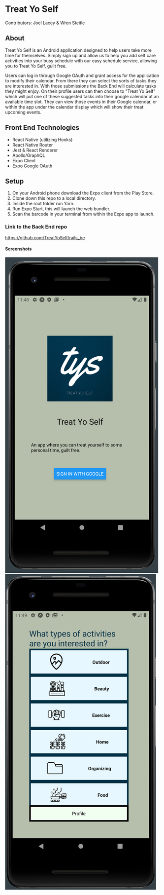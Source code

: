 # Treat Yo Self
Contributors: Joel Lacey & Wren Steitle

## About 
Treat Yo Self is an Android application designed to help users take more time for themselves. Simply sign up and allow us to help you add self care activities into your busy schedule with our easy schedule service, allowing you to Treat Yo Self, guilt free.

Users can log in through Google OAuth and grant access for the application to modify their calendar. From there they can select the sorts of tasks they are interested in. With those submissions the Back End will calculate tasks they might enjoy. On their profile users can then choose to "Treat Yo Self" which will put one of these suggested tasks into their google calendar at an available time slot. They can view those events in their Google calendar, or within the app under the calendar display which will show their treat upcoming events. 

## Front End Technologies 
- React Native (utilizing Hooks)
- React Native Router
- Jest & React Renderer
- Apollo/GraphQL
- Expo Client
- Expo Google OAuth

## Setup 
1. On your Android phone download the Expo client from the Play Store.
2. Clone down this repo to a local directory.
3. Inside the root folder run Yarn.
4. Run Expo Start, this will launch the web bundler.
5. Scan the barcode in your terminal from within the Expo app to launch.

### Link to the Back End repo
https://github.com/TreatYoSelf/rails_be

#### Screenshots 
![Login](./assets/Login.png)
![Category](./assets/Category.png)
